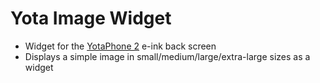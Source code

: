 Yota Image Widget
=================

* Widget for the [YotaPhone 2](http://yotaphone.com/us-en/) e-ink back screen
* Displays a simple image in small/medium/large/extra-large sizes as a widget

